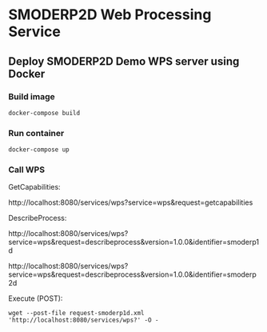 # SMODERP2D Web Processing Service

## Deploy SMODERP2D Demo WPS server using Docker

### Build image

    docker-compose build
    
### Run container

    docker-compose up
    
### Call WPS

GetCapabilities:

http://localhost:8080/services/wps?service=wps&request=getcapabilities
    
DescribeProcess:

http://localhost:8080/services/wps?service=wps&request=describeprocess&version=1.0.0&identifier=smoderp1d

http://localhost:8080/services/wps?service=wps&request=describeprocess&version=1.0.0&identifier=smoderp2d
    
Execute (POST):

    wget --post-file request-smoderp1d.xml 'http://localhost:8080/services/wps?' -O -
